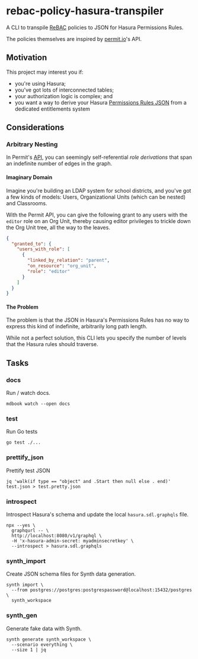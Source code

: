 # rebac-policy-hasura-transpiler

A CLI to transpile [ReBAC][rebac] policies to JSON for Hasura Permissions Rules.

The policies themselves are inspired by [permit.io][permit-io]'s API.

## Motivation

This project may interest you if:

- you're using Hasura;
- you've got lots of interconnected tables;
- your authorization logic is complex; and
- you want a way to derive your Hasura [Permissions Rules JSON][hasura-perms]
  from a dedicated entitlements system

## Considerations

### Arbitrary Nesting

In Permit's [API][permit-api], you can seemingly self-referential _role
derivations_ that span an indefinite number of edges in the graph.

#### Imaginary Domain

Imagine you're building an LDAP system for school districts, and you've got a
few kinds of models: Users, Organizational Units (which can be nested) and
Classrooms.

With the Permit API, you can give the following grant to any users with the
`editor` role on an Org Unit, thereby causing editor privileges to trickle down
the Org Unit tree, all the way to the leaves.

```json
{
  "granted_to": {
    "users_with_role": [
      {
        "linked_by_relation": "parent",
        "on_resource": "org_unit",
        "role": "editor"
      }
    ]
  }
}
```

#### The Problem

The problem is that the JSON in Hasura's Permissions Rules has no way to express
this kind of indefinite, arbitrarily long path length.

While not a perfect solution, this CLI lets you specify the number of levels
that the Hasura rules should traverse.

## Tasks

### docs

Run / watch docs.

```
mdbook watch --open docs
```

### test

Run Go tests

```
go test ./...
```

### prettify_json

Prettify test JSON

```shell
jq 'walk(if type == "object" and .Start then null else . end)' test.json > test.pretty.json
```

### introspect

Introspect Hasura's schema and update the local `hasura.sdl.graphqls` file.

```
npx --yes \
  graphqurl -- \
  http://localhost:8080/v1/graphql \
  -H 'x-hasura-admin-secret: myadminsecretkey' \
  --introspect > hasura.sdl.graphqls
```

### synth_import

Create JSON schema files for Synth data generation.

```
synth import \
  --from postgres://postgres:postgrespassword@localhost:15432/postgres \
  synth_workspace
```

### synth_gen

Generate fake data with Synth.

```shell
synth generate synth_workspace \
  --scenario everything \
  --size 1 | jq
```

<!-- links -->

[hasura-perms]: https://hasura.io/docs/latest/auth/authorization/permissions/
[permit-io]: https://permit.io
[permit-api]:
  https://docs.permit.io/modeling/google-drive#foldereditor---fileeditor-via-parent
[rebac]: https://en.wikipedia.org/wiki/Relationship-based_access_control
